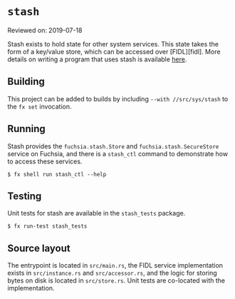 # `stash`

Reviewed on: 2019-07-18

Stash exists to hold state for other system services. This state takes the form
of a key/value store, which can be accessed over [FIDL][fidl]. More details on
writing a program that uses stash is available [here](stash.md).

## Building

This project can be added to builds by including `--with //src/sys/stash` to
the `fx set` invocation.

## Running

Stash provides the `fuchsia.stash.Store` and `fuchsia.stash.SecureStore` service
on Fuchsia, and there is a `stash_ctl` command to demonstrate how to access
these services.

```
$ fx shell run stash_ctl --help
```

## Testing

Unit tests for stash are available in the `stash_tests` package.

```
$ fx run-test stash_tests
```

## Source layout

The entrypoint is located in `src/main.rs`, the FIDL service implementation
exists in `src/instance.rs` and `src/accessor.rs`, and the logic for storing
bytes on disk is located in `src/store.rs`. Unit tests are co-located with the
implementation.
